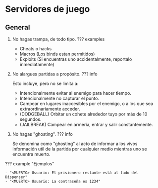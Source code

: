 # Servidores de juego

## General

1. No hagas trampa, de todo tipo.
??? examples

    - Cheats o hacks
    - Macros (Los binds estan permitidos)
    - Exploits (Si encuentras uno accidentalmente, reportalo inmediatamente)

2. No alargues partidas a propósito.
??? info

    Esto incluye, pero no se limita a:

    - Intencionalmente evitar al enemigo para hacer tiempo.
    - Intencionalmente no capturar el punto.
    - Campear en lugares inaccesibles por el enemigo, o a los que sea extraordinariamente acceder.
    - (DODGEBALL) Orbitar un cohete alrededor tuyo por más de 10 segundos.
    - (JAILBREAK) Campear en armería, entrar y salir constantemente.
3. No hagas "ghosting".
??? info

    Se denomina como "ghosting" al acto de informar a los vivos información util de la partida por cualquier medio mientras uno se encuentra muerto.

??? example "Ejemplos"

    - "<MUERTO> Usuario: El prisionero restante está al lado del Dispenser"
    - "<MUERTO> Usuario: La contraseña es 1234"